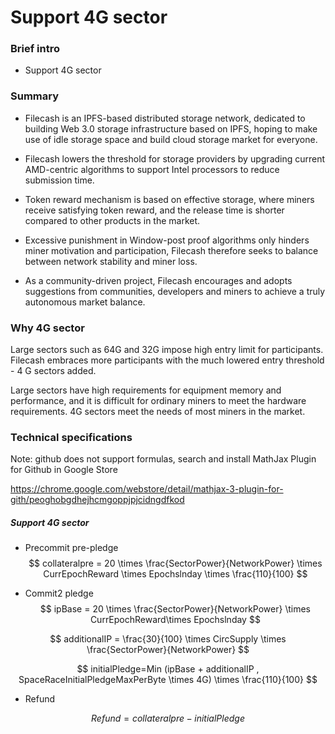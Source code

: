 # Support 4G sector



### Brief intro

- Support 4G sector

### Summary

- Filecash is an IPFS-based distributed storage network, dedicated to building Web 3.0 storage infrastructure based on IPFS, hoping to make use of idle storage space and build cloud storage market for everyone.

- Filecash lowers the threshold for storage providers by upgrading current AMD-centric algorithms to support Intel processors to reduce submission time.

- Token reward mechanism is based on effective storage, where miners receive satisfying token reward, and the release time is shorter compared to other products in the market.

- Excessive punishment in Window-post proof algorithms only hinders miner motivation and participation, Filecash therefore seeks to balance between network stability and miner loss.

- As a community-driven project, Filecash encourages and adopts suggestions from communities, developers and miners to achieve a truly autonomous market balance.

### Why 4G sector

Large sectors such as 64G and 32G impose high entry limit for participants. Filecash embraces more participants with the much lowered entry threshold - 4 G sectors added.

Large sectors have high requirements for equipment memory and performance, and it is difficult for ordinary miners to meet the hardware requirements. 4G sectors meet the needs of most miners in the market.

### Technical specifications

Note: github does not support formulas, search and install MathJax Plugin for Github in Google Store

https://chrome.google.com/webstore/detail/mathjax-3-plugin-for-gith/peoghobgdhejhcmgoppjpjcidngdfkod

##### Support 4G sector
- Precommit pre-pledge
$$
collateralpre = 20 \times \frac{SectorPower}{NetworkPower} \times CurrEpochReward \times Epochslnday \times \frac{110}{100}
$$

- Commit2 pledge
$$
ipBase = 20 \times \frac{SectorPower}{NetworkPower} \times CurrEpochReward\times Epochslnday
$$

$$
additionalIP = \frac{30}{100} \times CircSupply \times \frac{SectorPower}{NetworkPower}
$$

$$
initialPledge=Min (ipBase + additionalIP , SpaceRaceInitialPledgeMaxPerByte \times 4G) \times  \frac{110}{100}
$$

- Refund

$$
Refund = collateralpre - initialPledge
$$
